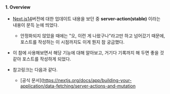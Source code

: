 
#### 1. Overview

 - [Next.js14](https://nextjs.org/blog/next-14#nextjs-learn-course)버전에 대한 업데이트 내용을 보던 중 **server-action(stable)** 이라는 내용이 문득 눈에 띄었다. 
	 - 안정화되지 않았을 때에는 "오, 이런 게 나왔구나"라고만 하고 넘어갔기 때문에, 포스트를 작성하는 이 시점까지도 이게 뭔지 참 궁금했다.
 
 - 이 참에 사용해보면서 해당 기능에 대해 알아보고, 거기다 기록까지 해 두면 좋을 것 같아 포스트를 작성하게 되었다.

- 참고링크는 다음과 같다.
	- [공식 문서](https://nextjs.org/docs/app/building-your-application/data-fetching/server-actions-and-mutation

